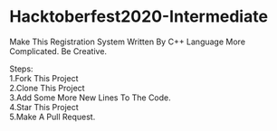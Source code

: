 # Hacktoberfest2020-Intermediate

Make This Registration System Written By C++ Language More Complicated. Be Creative.

Steps:<br>
1.Fork This Project<br>
2.Clone This Project<br>
3.Add Some More New Lines To The Code.<br>
4.Star This Project<br>
5.Make A Pull Request.<br>
